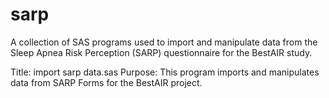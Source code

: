 sarp
======
A collection of SAS programs used to import and manipulate data from the Sleep Apnea Risk Perception (SARP) questionnaire for the BestAIR study.

Title: import sarp data.sas
Purpose: This program imports and manipulates data from SARP Forms for the BestAIR project.
